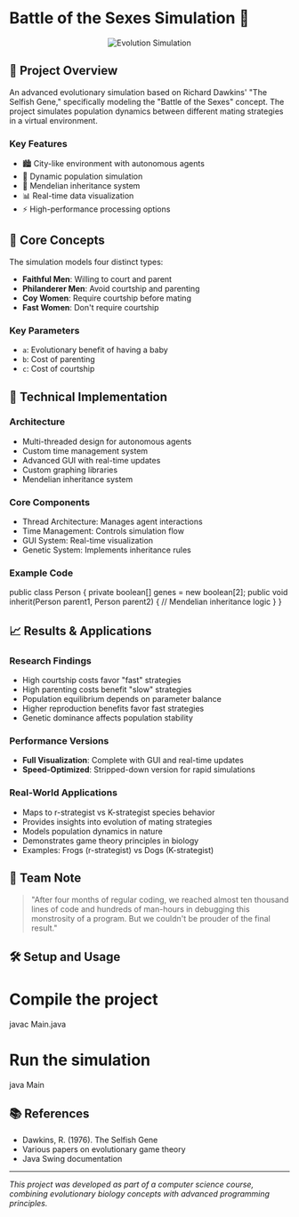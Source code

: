 # Battle of the Sexes Simulation 🧬

<div align="center">
<img src="https://via.placeholder.com/800x400.png?text=Evolution+Simulation+Visualization" alt="Evolution Simulation" />
</div>

## 🌟 Project Overview
An advanced evolutionary simulation based on Richard Dawkins' "The Selfish Gene," specifically modeling the "Battle of the Sexes" concept. The project simulates population dynamics between different mating strategies in a virtual environment.

### Key Features
- 🏙️ City-like environment with autonomous agents
- 👥 Dynamic population simulation
- 🧬 Mendelian inheritance system
- 📊 Real-time data visualization 
- ⚡ High-performance processing options

## 🎯 Core Concepts
The simulation models four distinct types:
- **Faithful Men**: Willing to court and parent
- **Philanderer Men**: Avoid courtship and parenting
- **Coy Women**: Require courtship before mating
- **Fast Women**: Don't require courtship

### Key Parameters
- `a`: Evolutionary benefit of having a baby
- `b`: Cost of parenting
- `c`: Cost of courtship



## 🔧 Technical Implementation
### Architecture
- Multi-threaded design for autonomous agents
- Custom time management system
- Advanced GUI with real-time updates
- Custom graphing libraries
- Mendelian inheritance system

### Core Components
- Thread Architecture: Manages agent interactions
- Time Management: Controls simulation flow
- GUI System: Real-time visualization
- Genetic System: Implements inheritance rules

### Example Code
public class Person {
    private boolean[] genes = new boolean[2];
    public void inherit(Person parent1, Person parent2) {
        // Mendelian inheritance logic
    }
}

## 📈 Results & Applications
### Research Findings
- High courtship costs favor "fast" strategies
- High parenting costs benefit "slow" strategies
- Population equilibrium depends on parameter balance
- Higher reproduction benefits favor fast strategies
- Genetic dominance affects population stability

### Performance Versions
- **Full Visualization**: Complete with GUI and real-time updates
- **Speed-Optimized**: Stripped-down version for rapid simulations

### Real-World Applications
- Maps to r-strategist vs K-strategist species behavior
- Provides insights into evolution of mating strategies
- Models population dynamics in nature
- Demonstrates game theory principles in biology
- Examples: Frogs (r-strategist) vs Dogs (K-strategist)

## 👥 Team Note
> "After four months of regular coding, we reached almost ten thousand lines of code and hundreds of man-hours in debugging this monstrosity of a program. But we couldn't be prouder of the final result."

## 🛠️ Setup and Usage


# Compile the project
javac Main.java

# Run the simulation
java Main

## 📚 References
- Dawkins, R. (1976). The Selfish Gene
- Various papers on evolutionary game theory
- Java Swing documentation

---

*This project was developed as part of a computer science course, combining evolutionary biology concepts with advanced programming principles.*
